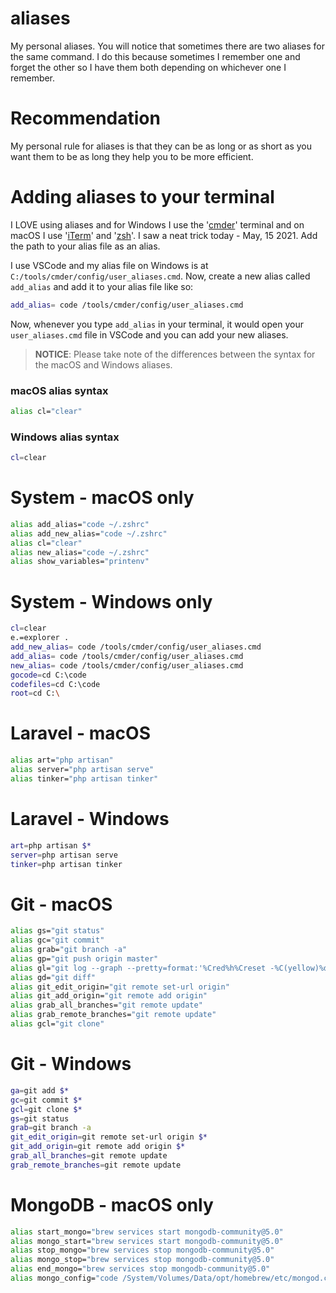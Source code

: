 # aliases

My personal aliases. You will notice that sometimes there are two aliases for the same command. I do this because sometimes I remember one and forget the other so I have them both depending on whichever one I remember.

# Recommendation

My personal rule for aliases is that they can be as long or as short as you want them to be as long they help you to be more efficient.

# Adding aliases to your terminal

I LOVE using aliases and for Windows I use the '[cmder](https://cmder.net/)' terminal and on macOS I use '[iTerm](https://iterm2.com/index.html)' and '[zsh](https://ohmyz.sh/)'. I saw a neat trick today - May, 15 2021. Add the path to your alias file as an alias.

I use VSCode and my alias file on Windows is at `C:/tools/cmder/config/user_aliases.cmd`. Now, create a new alias called `add_alias` and add it to your alias file like so:

```bash
add_alias= code /tools/cmder/config/user_aliases.cmd
```

Now, whenever you type `add_alias` in your terminal, it would open your `user_aliases.cmd` file in VSCode and you can add your new aliases.

> **NOTICE**: Please take note of the differences between the syntax for the macOS and Windows aliases.

### macOS alias syntax

```bash
alias cl="clear"
```

### Windows alias syntax

```bash
cl=clear
```

# System - macOS only

```bash
alias add_alias="code ~/.zshrc"
alias add_new_alias="code ~/.zshrc"
alias cl="clear"
alias new_alias="code ~/.zshrc"
alias show_variables="printenv"
```

# System - Windows only

```bash
cl=clear
e.=explorer .
add_new_alias= code /tools/cmder/config/user_aliases.cmd
add_alias= code /tools/cmder/config/user_aliases.cmd
new_alias= code /tools/cmder/config/user_aliases.cmd
gocode=cd C:\code
codefiles=cd C:\code
root=cd C:\
```

# Laravel - macOS

```bash
alias art="php artisan"
alias server="php artisan serve"
alias tinker="php artisan tinker"
```

# Laravel - Windows

```bash
art=php artisan $*
server=php artisan serve
tinker=php artisan tinker
```

# Git - macOS

```bash
alias gs="git status"
alias gc="git commit"
alias grab="git branch -a"
alias gp="git push origin master"
alias gl="git log --graph --pretty=format:'%Cred%h%Creset -%C(yellow)%d%Creset %s %Cgreen(%cr) %C(bold blue)<%an>%Creset' --abbrev-commit"
alias gd="git diff"
alias git_edit_origin="git remote set-url origin"
alias git_add_origin="git remote add origin"
alias grab_all_branches="git remote update"
alias grab_remote_branches="git remote update"
alias gcl="git clone"
```

# Git - Windows

```bash
ga=git add $*
gc=git commit $*
gcl=git clone $*
gs=git status
grab=git branch -a
git_edit_origin=git remote set-url origin $*
git_add_origin=git remote add origin $*
grab_all_branches=git remote update
grab_remote_branches=git remote update
```

# MongoDB - macOS only

```bash
alias start_mongo="brew services start mongodb-community@5.0"
alias mongo_start="brew services start mongodb-community@5.0"
alias stop_mongo="brew services stop mongodb-community@5.0"
alias mongo_stop="brew services stop mongodb-community@5.0"
alias end_mongo="brew services stop mongodb-community@5.0"
alias mongo_config="code /System/Volumes/Data/opt/homebrew/etc/mongod.conf"
```
